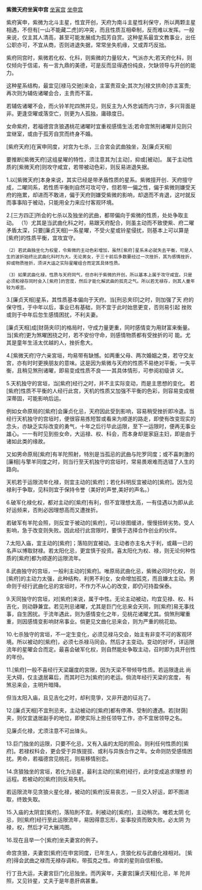 **紫微天府坐寅申宫**
[坐寅宫](./紫微天府坐寅宫.png)
[坐申宫](./紫微天府坐申宫.png)

紫府寅申，紫微为北斗主星，性宜开创，天府为南斗主星性利保守，所以两颗主星相遇，不但有[一山不能藏二虎]的冲突，而且性质互相牵制，反而难以发挥。一般来说，仅主其人清高，甚至可能发展成为孤芳自赏。这种星系最宜文教事业，出任公职亦可，不宜从商，否则进退失据，常常坐失机缘，又或弄巧反拙。

紫府同宫时，紫微若化权、化科，则紫微的力量较大，气派亦大;若天府化科，则仅倾向于信诺，有一言九鼎的美德，可是反而显得遇份纯良，欠缺领导与开创的能力。

这种星系结构，最宜见[禄马交驰]来会，主富贵双全;其次为[禄文拱命]亦主富贵;再次则为辅佐诸曜会合，主贵而不富。

若辅佐诸曜不会，而火铃羊陀四煞并见，则反主为人外忠诚而内刁诈，多兴背面是非。更逢空曜或落空亡，则更为人孤独，庸碌度日。

女命紫府，若福德宫贪狼遇桃花诸曜时宜重视感情生活;若命宫煞刑诸曜并见则只宜继室，或由于孤芳自赏而终身不婚。





[紫府天府]在寅申同度，对宫为七杀，三合宮会武曲独坐，及[廉贞天相]

要推断[紫微天府]这组星曜的特性，须注意其为[主动]，抑或[被动]。
属于主动性质的[紫微天府]则攻守咸宜，若带被动色彩，则反易进退失据。

1.以[紫微天府]本身来说，其实已经是带矛盾性质的星系。紫微擅开创．天府擅守成，二曜同系，若性质平衡則自然可攻可守，但若带一偏之性，偏于紫微则嫌受天府的拖累，却进而不敢进，偏于天府则嫌受紫微的影响，却退而不肯退，这吋就反而事事陷于被动，只能用全力来应付客观环境。

2.[三方四正]所会的七杀以及独坐的武曲，都带偏向于紫微的性质，处处争取主动。
    （1）尤其是当武曲化科之时，易跟天府配合，则虽主动而不致使紫、府二曜矛盾太深，只要[廉贞天相]一系星曜，不受火星或铃星侵扰，则基本上可以算是[紫府]的性质平衡，宜攻宜守。

    （2）若武曲独坐化为权星，令紫微的主动色彩增加，虽然[紫府]星系未必就失去平衡，可是人生的波折始终比武曲化科时为大。无论男女，于三十前后多数要经过一次挫折，其为感情挫折，抑或物质挫折，须详大运之实际星曜组合而定其具体性质。

    （3）如果武曲化禄，性质与天府同气，但亦利于紫微的开创，所以基本上属于攻守咸宜。只是必须和禄存同时会入[紫府]的宫度，然后才能化解武曲的孤克之气。所以若无禄存，则其人童年较为艰苦。

3.[廉贞天相]星系，其性质基本偏向于天府。当[刑忌夹印]之时，则加强了天
府的保守性，于中年以后，事业已有基础，则不宜于此时始思更变，否则易引起
挫败或则于中年后忽生感情困扰，不利夫妻。

[廉贞天相]成[财荫夹印]的格局时，守成力量更重，同时感情变为用财富来衡量。当[紫府]更为煞曜困挠之时，若不安份守命，则感情物质都有受挫折的可
能。尤其是童年生活太优越的人，挫折愈大。

4.[紫微天府]守六亲宮垣，均易带有缺憾。如两重父母、两次婚姻之类，若守交友宫，亦有时时更换朋友的意味。这是因为紫微与天府的性质不易绝对平衡，一失平衡，且稍见煞刑诸曜，即易变成性质不良一一其具体情形，可参阅初级讲
义。

5.天机独守的宮垣，当[紫府]经行之时，并不主实际变动，而是主思想的变化。
若[紫府]性质不平衡的人经行此宫，天机的性质又加强不平衡的色彩，则容易变成根深蒂固，可能影响后运。

例如女命原局的[紫府]会廉贞化忌，天府因此受到影响，容易稍受挫折即冷退。当经行天机独守的宫垣时，便很容易拣短暂或看来为顺遂的路走，即使有改变现实的念头，亦缺乏实际改变的勇气，十年之后行毕此运限，至下一运限时，便再无事业雄心。一一有时见到些女命，大运禄、权、科会，而本身却是家庭主妇，即是由于诸如此类的缘故。

又如男命原局[紫府]有羊陀照射，特別是当孤忌的武曲与陀罗同度；或不喜刺激的[廉相]与擎羊同度之时，则当行至天机独守的宫垣时，常易畏艰难而选错了人生的路向。

天机若于运限流年化禄，则宜主动的[紫府]；若化科明反宜被动的[紫府]。因为见禄利于争取，见科则宜于保持令誉（美好的声誉,美好的声名。）

6.破军化禄化权，都对主动的[紫府]有利，但不宜理想太高，一有佳遇以为即从此好运频来，否則必因理想高而又遭挫折。

若破军有羊陀会照，则反宜于被动的[紫府]，可以徐图缓进，慢慢扭转劣势。受人影响，急于改变则失败。因此经行此宫限时，要慎于选择合作创业的伙伴。

7.太阳入庙，宜主动的[紫府]；落陷则宜被动。主动者亦主名大于利，或藉一已的名声以博取财禄。若太阳化忌，更宜慎于投资。喜太阳化为权、禄，则无论何种性质的[紫府]都为顺遂的运限流年。

8.武曲独守的宫垣，一般利主动的[紫府]。唯原局武曲化忌，紫微必同时化权，
则[紫府]的主动力太强，此种结构，利男不利女，女命增加孤克，而且嫌太主动。男命则于经行武曲化忌的宮垣时，不作力不从心的改变，即仍可持盈保泰。

9.天同独守的宫垣，对[紫府]来说，属于中性。无论主动被动，均宜见禄、权、科吉化，则动静兼宜。若见刑忌诸曜，尤其是巨门化忌来会天同，则[紫府]易无事找事，自生困扰。于流年遇此，则为感情变化之年，见桃花诸曜尤其。倘煞刑曜重重，则因感情变影响财帛事业。倘更见文曲化忌来会，则为严重的桃花劫。

10.七杀独守的宮垣，不一定生变化，必须见禄马交会，始主有非变不可的客观环境。所以被动的[紫府]，必须七杀禄马同会。然后才主变动。变动的好坏，详运限流年的星曜会合而定。最喜会破军化权，则自然能处争取主动，召时即为具开创性的年份。

11.[紫府]一般不喜经行天梁躧度的宮限，因为天梁不带倾导性质。若运限逢此
尚无大碍，仅主退居幕后，而其时已为[紫府]的老运。倘流年经行天梁的宮度，
有煞忌来会，主明升暗降。

但当太阳入庙，且见吉化之时，却利竞爭，又非开退的征兆了。

12.[廉贞天相]不宜刑忌夹，主动被动的[紫府]都有停滞、受制的遭遇。若[财荫]夹，则仅宜退居副手的地位，即使实际上担任领导工作，亦不宜居领导之名。

见廉贞化禄，尤须注意不可出锋头。

13.巨门独坐的运限，只要不化忌，又有入庙的太阳的照会。则利任何性质的[紫府]。若禄权科会，更会受于异族提拔、或利与异族合作之年。女命则防受感情困扰。男命，若福德宫见桃花，则易移情别恋。

14.贪狼独坐的宮垣，若化为忌星，最利主动的[紫府]经行，此时变成追求理想
的运程。若被动的[紫府]则反易失机。

若运限流年见贪狼火星化禄，被动的[紫府]反易丧志，一旦交入好运，即不图进取，终致失取。

15.入庙的太阴宜[紫府]，落陷則不宜。利被动的[紫府]，主动稍次。唯若太阴
化忌，则[紫府]经行至此运限流年，易因得意忘形，妄事投资而致失败。必太阴
为禄，权，然后才可大展鸿图。

16.现在且举一个[紫府]坐夫妻宮的例子。

命宫贪狼，夫妻宫[紫府]在申宮同度，已年生人，贪狼化权与武曲化禄相对。
[紫府]得会武曲之禄而无禄存调和，带孤克之性。命宮的星则自信积极。

行丁丑大运，夫妻宮巨门化忌独坐。而丙寅年，夫妻宮[廉贞天相]化忌，羊
陀并照，又见铃星，丈夫于是年患肝病甚重。

